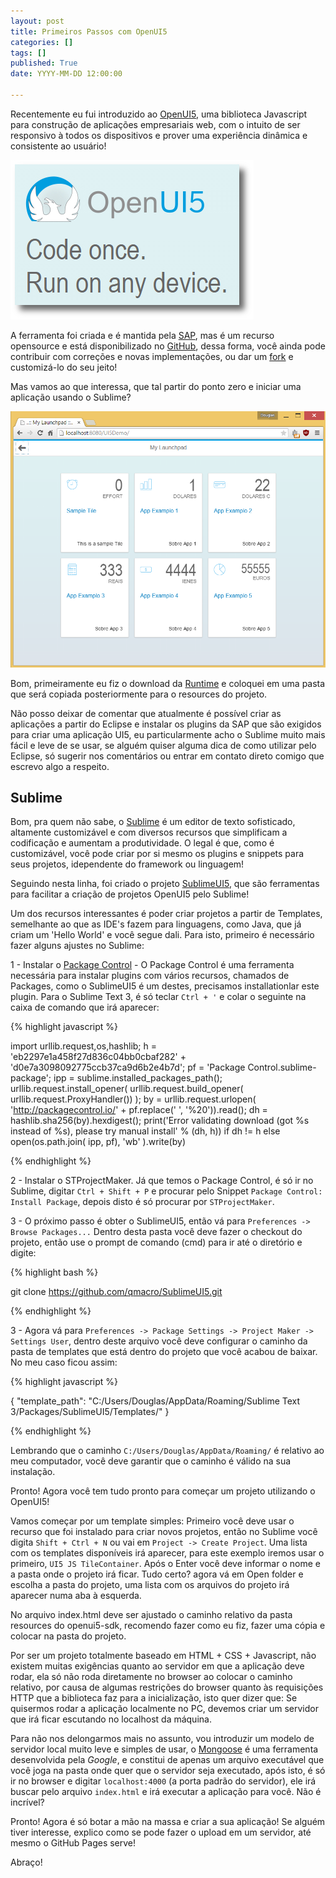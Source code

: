 ```yaml
---
layout: post
title: Primeiros Passos com OpenUI5
categories: []
tags: []
published: True
date: YYYY-MM-DD 12:00:00

---
```


Recentemente eu fui introduzido ao [OpenUI5](http://openui5.org/), uma biblioteca Javascript para construção de aplicações empresariais web, com o intuito de ser responsivo à todos os dispositivos e prover uma experiência dinâmica e consistente ao usuário!

![OpenUI5 Logo](/assets/img/posts/openui5-logo.jpg)

A ferramenta foi criada e é mantida pela [SAP](http://www.sap.com), mas é um recurso opensource e está disponibilizado no [GitHub](https://github.com/SAP/openui5/), dessa forma, você ainda pode contribuir com correções e novas implementações, ou dar um [fork](https://github.com/SAP/openui5#fork-destination-box) e customizá-lo do seu jeito!

Mas vamos ao que interessa, que tal partir do ponto zero e iniciar uma aplicação usando o Sublime?
<!-- more -->

![App OpenUI5](/assets/img/posts/app-openui5.png)

Bom, primeiramente eu fiz o download da [Runtime](http://openui5.org/download.html) e coloquei em uma pasta que será copiada posteriormente para o resources do projeto. 

Não posso deixar de comentar que atualmente é possível criar as aplicações a partir do Eclipse e instalar os plugins da SAP que são exigidos para criar uma aplicação UI5, eu particularmente acho o Sublime muito mais fácil e leve de se usar, se alguém quiser alguma dica de como utilizar pelo Eclipse, só sugerir nos comentários ou entrar em contato direto comigo que escrevo algo a respeito.

<h2>Sublime</h2>

Bom, pra quem não sabe, o [Sublime](http://www.sublimetext.com/) é um editor de texto sofisticado, altamente customizável e com diversos recursos que simplificam a codificação e aumentam a produtividade. O legal é que, como é customizável, você pode criar por si mesmo os plugins e snippets para seus projetos, idependente do framework ou linguagem!

Seguindo nesta linha, foi criado o projeto [SublimeUI5](https://github.com/qmacro/SublimeUI5), que são ferramentas para facilitar a criação de projetos OpenUI5 pelo Sublime!

Um dos recursos interessantes é poder criar projetos a partir de Templates, semelhante ao que as IDE's fazem para linguagens, como Java, que já criam um 'Hello World' e você segue dali. Para isto, primeiro é necessário fazer alguns ajustes no Sublime:


1 - Instalar o [Package Control](https://packagecontrol.io/installation) - O Package Control é uma ferramenta necessária para instalar plugins com vários recursos, chamados de Packages, como o SublimeUI5 é um destes, precisamos installationlar este plugin. 
Para o Sublime Text 3, é só teclar `Ctrl + '` e colar o seguinte na caixa de comando que irá aparecer:

{% highlight javascript %}

import urllib.request,os,hashlib; h = 'eb2297e1a458f27d836c04bb0cbaf282' + 'd0e7a3098092775ccb37ca9d6b2e4b7d'; pf = 'Package Control.sublime-package'; ipp = sublime.installed_packages_path(); urllib.request.install_opener( urllib.request.build_opener( urllib.request.ProxyHandler()) ); by = urllib.request.urlopen( 'http://packagecontrol.io/' + pf.replace(' ', '%20')).read(); dh = hashlib.sha256(by).hexdigest(); print('Error validating download (got %s instead of %s), please try manual install' % (dh, h)) if dh != h else open(os.path.join( ipp, pf), 'wb' ).write(by)

{% endhighlight %}

2 - Instalar o STProjectMaker. Já que temos o Package Control, é só ir no Sublime, digitar `Ctrl + Shift + P` e procurar pelo Snippet `Package Control: Install Package`, depois disto é só procurar por `STProjectMaker`.

3 - O próximo passo é obter o SublimeUI5, então vá para `Preferences -> Browse Packages...` Dentro desta pasta você deve fazer o checkout do projeto, então use o prompt de comando (cmd) para ir até o diretório e digite:

{% highlight bash %}

git clone https://github.com/qmacro/SublimeUI5.git
 
{% endhighlight %} 

3 - Agora vá para `Preferences -> Package Settings -> Project Maker -> Settings User`, dentro deste arquivo você deve configurar o caminho da pasta de templates que está dentro do projeto que você acabou de baixar. No meu caso ficou assim:

{% highlight javascript %}

{ "template_path": "C:/Users/Douglas/AppData/Roaming/Sublime Text 3/Packages/SublimeUI5/Templates/" } 

{% endhighlight %}

Lembrando que o caminho `C:/Users/Douglas/AppData/Roaming/` é relativo ao meu computador, você deve garantir que o caminho é válido na sua instalação.

Pronto! Agora você tem tudo pronto para começar um projeto utilizando o OpenUI5!

Vamos começar por um template simples:
Primeiro você deve usar o recurso que foi instalado para criar novos projetos, então no Sublime você digita `Shift + Ctrl + N` ou vai em `Project -> Create Project`. Uma lista com os templates disponíveis irá aparecer, para este exemplo iremos usar o primeiro, `UI5 JS TileContainer`. Após o Enter você deve informar o nome e a pasta onde o projeto irá ficar. Tudo certo? agora vá em Open folder e escolha a pasta do projeto, uma lista com os arquivos do projeto irá aparecer numa aba à esquerda. 

No arquivo index.html deve ser ajustado o caminho relativo da pasta resources do openui5-sdk, recomendo fazer como eu fiz, fazer uma cópia e colocar na pasta do projeto.

Por ser um projeto totalmente baseado em HTML + CSS + Javascript, não existem muitas exigências quanto ao servidor em que a aplicação deve rodar, ela só não roda diretamente no browser ao colocar o caminho relativo, por causa de algumas restrições do browser quanto às requisições HTTP que a biblioteca faz para a inicialização, isto quer dizer que: Se quisermos rodar a aplicação localmente no PC, devemos criar um servidor que irá ficar escutando no localhost da máquina.

Para não nos delongarmos mais no assunto, vou introduzir um modelo de servidor local muito leve e simples de usar, o [Mongoose](https://code.google.com/p/mongoose/) é uma ferramenta desenvolvida pela *Google*, e constitui de apenas um arquivo executável que você joga na pasta onde quer que o servidor seja executado, após isto, é só ir no browser e digitar `localhost:4000` (a porta padrão do servidor), ele irá buscar pelo arquivo `index.html` e irá executar a aplicação para você. Não é incrível?

Pronto! Agora é só botar a mão na massa e criar a sua aplicação! Se alguém tiver interesse, explico como se pode fazer o upload em um servidor, até mesmo o GitHub Pages serve!

Abraço!